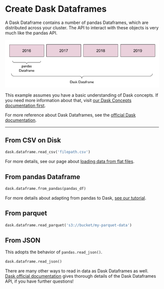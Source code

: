 # Create Dask Dataframes

A Dask Dataframe contains a number of pandas Dataframes, which are distributed across your cluster. The API to interact with these objects is very much like the pandas API.

<img src="/images/docs/dask_df.png" alt="Diagram showing how a Dask dataframe is comprised of multiple underlying pandas dataframes" class="doc-image">

This example assumes you have a basic understanding of Dask concepts. If you need more information about that, visit [our Dask Concepts documentation first](<docs/Reference/dask_concepts.md>).

For more reference about Dask Dataframes, see the <a href="https://docs.dask.org/en/latest/dataframe.html" target='_blank' rel='noopener'>official Dask documentation</a>.

***

## From CSV on Disk
```python
dask.dataframe.read_csv('filepath.csv')
```

For more details, see our page about [loading data from flat files](<docs/Examples/LoadData/qs-load-data-local-files.md>).

## From pandas Dataframe
```python
dask.dataframe.from_pandas(pandas_df)
```

For more details about adapting from pandas to Dask, [see our tutorial](<docs/Examples/Dask/pandas_to_dask.md>).

## From parquet

```python
dask.dataframe.read_parquet('s3://bucket/my-parquet-data')
```

## From JSON
This adopts the behavior of `pandas.read_json()`.

```python
dask.dataframe.read_json()
```

There are many other ways to read in data as Dask Dataframes as well. <a href="https://docs.dask.org/en/latest/dataframe-create.html" target='_blank' rel='noopener'>Dask official documentation</a> gives thorough details of the Dask Dataframes API, if you have further questions!